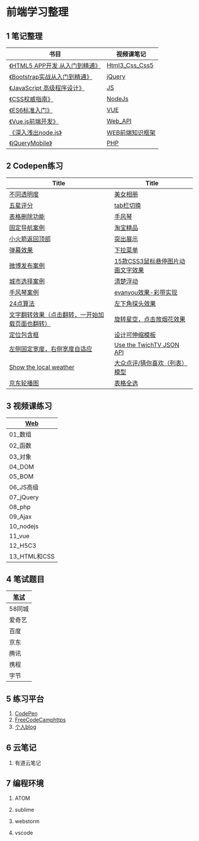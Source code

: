 # 前端学习整理
## 1 笔记整理


| 书目                                                         | 视频课笔记                                                   |
| ------------------------------------------------------------ | ------------------------------------------------------------ |
| [《HTML5 APP开发 从入门到精通》](http://note.youdao.com/noteshare?id=2cf4e90dc0cc540bd4b7ea33643d8491) | [Html3_Css_Css5](http://note.youdao.com/noteshare?id=ce0387cdc1d935732544a5c5f7ff42f7) |
| [《Bootstrap实战从入门到精通》](https://note.youdao.com/share/?id=e800d618891adad1c26b7b368c9c8419&type=notebook#/) | [jQuery](http://note.youdao.com/noteshare?id=83c9719ab167e9d96c6c66479322a671) |
| [《JavaScript 高级程序设计》](https://note.youdao.com/share/?id=60ce8412484a85dcf50f93d5bf9e7bac&type=notebook#/) | [JS](http://note.youdao.com/noteshare?id=614d3ef6b4269a9ef4ec09745963387b) |
| [ 《CSS权威指南》 ](http://note.youdao.com/noteshare?id=6494f24dd07145974db5e094a7ae07ff) | [NodeJs](http://note.youdao.com/noteshare?id=bc9551d954dd8c28733898c459bc073e) |
| [《ES6标准入门》](http://note.youdao.com/noteshare?id=0fa559970b80dd51ca7cc9d89190a4d0) | [VUE](http://note.youdao.com/noteshare?id=548d42b8304206366ff872078aa9f610) |
| [《Vue.js前端开发》](http://note.youdao.com/noteshare?id=b5c1ea0e8d5882d268df578fe46d0ff6) | [Web_API](http://note.youdao.com/noteshare?id=4ed010ab6e224ece3f319d38c5b12656) |
| [《深入浅出node.js》](http://note.youdao.com/noteshare?id=6f8e5218b45690a412a5a17799466172) | [WEB前端知识框架](http://note.youdao.com/noteshare?id=73db8bbb7655e0ea76be578d662aec6e) |
| [《jQueryMobile》](http://note.youdao.com/noteshare?id=c4a1e62217c5a87c128490f0f80b40ba) | [PHP](http://note.youdao.com/noteshare?id=67071b49a922ab745b1c37d7f262145e) |

## 2 Codepen练习

| Title                                                        | Title                                                        |
| ------------------------------------------------------------ | ------------------------------------------------------------ |
| [不同透明度](<https://codepen.io/vicky_Wang/pen/qyVELY>)     | [美女相册](https://codepen.io/vicky_Wang/pen/VBWXBx)         |
| [五星评分](<https://codepen.io/vicky_Wang/pen/mjqyBz>)       | [tab栏切换](https://codepen.io/vicky_Wang/pen/xJrPqq)        |
| [表格删除功能](<https://codepen.io/vicky_Wang/pen/LBzzMY>)   | [手风琴](https://codepen.io/vicky_Wang/pen/wxeqYo)           |
| [固定导航案例](<https://codepen.io/vicky_Wang/pen/xJXqpp>)   | [淘宝精品](https://codepen.io/vicky_Wang/pen/VBWbqp)         |
| [小火箭返回顶部](<https://codepen.io/vicky_Wang/pen/NBapNQ>) | [突出展示](https://codepen.io/vicky_Wang/pen/EpXmXq)         |
| [弹幕效果](<https://codepen.io/vicky_Wang/pen/BPdrXE>)       | [下拉菜单](https://codepen.io/vicky_Wang/pen/jpwmqx)         |
| [微博发布案例](<https://codepen.io/vicky_Wang/pen/MBvQRL>)   | [15款CSS3鼠标悬停图片动画文字效果](https://codepen.io/vicky_Wang/pen/EREbKK) |
| [城市选择案例](<https://codepen.io/vicky_Wang/pen/MBvrQm>)   | [清楚浮动](https://codepen.io/vicky_Wang/pen/aGYvZr)         |
| [手风琴案例](https://codepen.io/vicky_Wang/pen/QBMgOP)       | [evanyou效果-彩带实现](https://codepen.io/vicky_Wang/pen/BrEpBM) |
| [24点算法](https://codepen.io/vicky_Wang/pen/MVjQmy)         | [左下角探头效果](https://codepen.io/vicky_Wang/pen/JvYjEB)   |
| [文字翻转效果（点击翻转，一开始加载页面也翻转）](https://codepen.io/vicky_Wang/pen/PePoJw) | [旋转星空，点击放烟花效果](https://codepen.io/vicky_Wang/pen/LmpYeM) |
| [定位包含框](https://codepen.io/vicky_Wang/pen/zjWgQN)       | [设计可伸缩模板](https://codepen.io/vicky_Wang/pen/WJJPyQ)   |
| [左侧固定宽度，右侧宽度自适应](https://codepen.io/vicky_Wang/pen/LdmPKz) | [Use the TwichTV JSON API](https://codepen.io/vicky_Wang/pen/YagYdp) |
| [Show the local weather](https://codepen.io/vicky_Wang/pen/qxMMBB) | [大众点评/猜你喜欢（列表）模型](https://codepen.io/vicky_Wang/pen/PRwJya) |
| [京东轮播图](https://codepen.io/vicky_Wang/pen/xJLdoG)       | [表格全选](https://codepen.io/vicky_Wang/pen/mjwKxm)         |

## 3 视频课练习

| [Web](https://github.com/WSYVicky/Web_Notes/tree/master/web) |
| ------------------------------------------------------------ |
| 01_数组                                                      |
| 02_函数                                                      |
| 03_对象                                                      |
| 04_DOM                                                       |
| 05_BOM                                                       |
| 06_JS高级                                                    |
| 07_jQuery                                                    |
| 08_php                                                       |
| 09_Ajax                                                      |
| 10_nodejs                                                    |
| 11_vue                                                       |
| 12_H5C3                                                      |
| 13_HTML和CSS                                                 |

## 4 笔试题目

| [笔试](https://github.com/WSYVicky/Web_Notes/tree/master/%E7%AC%94%E8%AF%95%E9%A2%98) |
| ------------------------------------------------------------ |
| 58同城                                                       |
| 爱奇艺                                                       |
| 百度                                                         |
| 京东                                                         |
| 腾讯                                                         |
| 携程                                                         |
| 字节                                                         |

## 5 练习平台

1. [CodePen](https://github.com/WSYVicky)
1. [FreeCodeCamphttps](https://freecodecamp.cn/map)
1. [个人blog](https://wsyvicky.github.io)

## 6 云笔记
1. 有道云笔记

## 7 编程环境
1. ATOM
1. sublime
1. webstorm

4. vscode